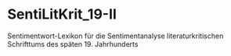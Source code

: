 # SentiLitKrit_19-II

Sentimentwort-Lexikon für die Sentimentanalyse literaturkritischen Schrifttums des späten 19. Jahrhunderts
